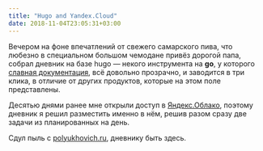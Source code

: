```yaml
---
title: "Hugo and Yandex.Cloud"
date: 2018-11-04T23:05:31+03:00
---
```


Вечером на фоне впечатлений от свежего самарского пива, что любезно в специальном большом чемодане привёз дорогой папа, собрал дневник на базе hugo — некого инструмента на **go**, у которого [славная документация](https://gohugo.io/documentation/), всё довольно прозрачно, и заводится в три клика, в отличие от других продуктов, которые на этом поле представлены.

Десятью днями ранее мне открыли доступ в [Яндекс.Облако](https://cloud.yandex.ru), поэтому дневник я решил разместить именно в нём, решив разом сразу две задачи из планированных на день.

Сдул пыль с [polyukhovich.ru](http://polyukhovich.ru), дневнику быть здесь.
